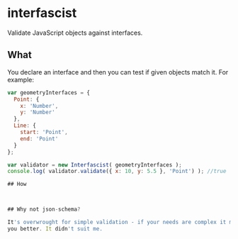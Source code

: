 # interfascist

Validate JavaScript objects against interfaces.

## What

You declare an interface and then you can test if given objects match it. For
example:

```javascript
var geometryInterfaces = {
  Point: {
    x: 'Number',
    y: 'Number'
  },
  Line: {
    start: 'Point',
    end: 'Point'
  }
};

var validator = new Interfascist( geometryInterfaces );
console.log( validator.validate({ x: 10, y: 5.5 }, 'Point') ); //true

## How



## Why not json-schema?

It's overwrought for simple validation - if your needs are complex it may suit
you better. It didn't suit me.